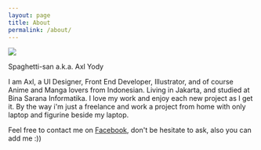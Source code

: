 ```yaml
---
layout: page
title: About
permalink: /about/
---
```


<p>
<img src="https://avatars2.githubusercontent.com/u/8794792?v=3&s=180">
</p>

Spaghetti-san a.k.a. Axl Yody


I am Axl, a UI Designer, Front End Developer, Illustrator, and of course Anime and Manga lovers from Indonesian.
Living in Jakarta, and studied at Bina Sarana Informatika.
I love my work and enjoy each new project as I get it.
By the way i'm just a freelance and work a project from home with only laptop and figurine beside my laptop.



Feel free to contact me on [Facebook](https://www.facebook.com/profile.php?id=100007594726461), don't be hesitate to ask, also you can add me :))


